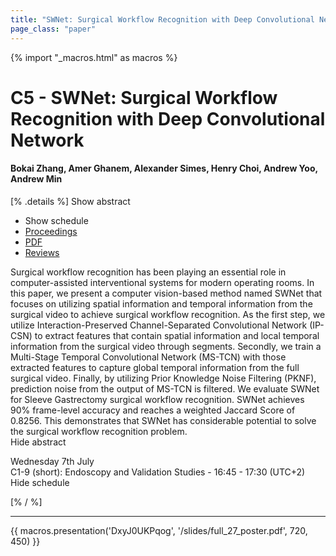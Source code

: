 ```yaml
---
title: "SWNet: Surgical Workflow Recognition with Deep Convolutional Network"
page_class: "paper"
---
```


{% import "_macros.html" as macros %}

# C5 - SWNet: Surgical Workflow Recognition with Deep Convolutional Network

#### Bokai Zhang, Amer Ghanem, Alexander Simes, Henry Choi, Andrew Yoo, Andrew Min

[% .details %]
<a class="toggle_visibility" data-selector=".abstract" data-level="3">Show abstract</a>
- <a class="toggle_visibility" data-selector=".schedule" data-level="3">Show schedule</a>
- <a href="https://proceedings.mlr.press/v143/zhang21b.html">Proceedings</a>
- <a href="/proceedings/zhang21c.pdf">PDF</a>
- <a href="https://openreview.net/forum?id=g1sESqlP214">Reviews</a>

<p>
    <span class="abstract">
        Surgical workflow recognition has been playing an essential role in computer-assisted interventional systems for modern operating rooms. In this paper, we present a computer vision-based method named SWNet that focuses on utilizing spatial information and temporal information from the surgical video to achieve surgical workflow recognition. As the first step, we utilize Interaction-Preserved Channel-Separated Convolutional Network (IP-CSN) to extract features that contain spatial information and local temporal information from the surgical video through segments. Secondly, we train a Multi-Stage Temporal Convolutional Network (MS-TCN) with those extracted features to capture global temporal information from the full surgical video. Finally, by utilizing Prior Knowledge Noise Filtering (PKNF), prediction noise from the output of MS-TCN is filtered. We evaluate SWNet for Sleeve Gastrectomy surgical workflow recognition. SWNet achieves 90% frame-level accuracy and reaches a weighted Jaccard Score of 0.8256. This demonstrates that SWNet has considerable potential to solve the surgical workflow recognition problem.
        <br>
        <span class="actions"><a class="toggle_visibility" data-level="2">Hide abstract</a></span>
    </span>
</p>

<p>
    <span class="schedule">
         Wednesday 7th July<br>C1-9 (short): Endoscopy and Validation Studies - 16:45 - 17:30 (UTC+2)
        <br>
        <span class="actions"><a class="toggle_visibility" data-level="2">Hide schedule</a></span>
    </span>
</p>

[% / %]


---

{{ macros.presentation('DxyJ0UKPqog', '/slides/full_27_poster.pdf', 720, 450) }}
